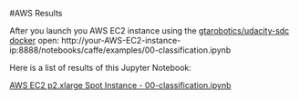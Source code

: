 #AWS Results

After you launch you AWS EC2 instance using the [gtarobotics/udacity-sdc docker](https://github.com/gtarobotics/self-driving-car) open:
    http://your-AWS-EC2-instance-ip:8888/notebooks/caffe/examples/00-classification.ipynb

Here is a list of results of this Jupyter Notebook:

[AWS EC2 p2.xlarge Spot Instance - 00-classification.ipynb](00-classification-p2_xlarge-Spot-image-results.ipynb)
